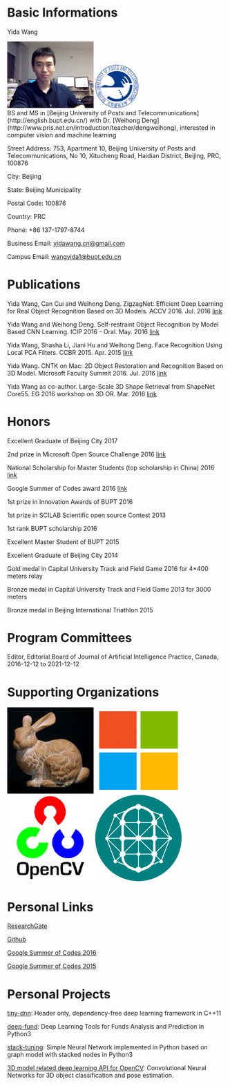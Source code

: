 # Basic Informations

Yida Wang

<div>
  <img src="Photo_lab.jpg" alt="Photo_lab" style="width: 200px;"/>
  <img src="logo_bupt.png" alt="Photo_lab" style="width: 100px;"/>
</div>
BS and MS in [Beijing University of Posts and Telecommunications](http://english.bupt.edu.cn/) with Dr. [Weihong Deng](http://www.pris.net.cn/introduction/teacher/dengweihong), interested in computer vision and machine learning

Street Address: 753, Apartment 10,
Beijing University of Posts and Telecommunications,
No 10, Xitucheng Road, Haidian District, Beijing, PRC, 100876

City: Beijing

State: Beijing Municipality

Postal Code: 100876

Country: PRC

Phone: +86 137-1797-8744

Business Email: yidawang.cn@gmail.com

Campus Email: wangyida1@bupt.edu.cn


# Publications

Yida Wang, Can Cui and Weihong Deng. ZigzagNet: Efficient Deep Learning for Real Object Recognition Based on 3D Models. ACCV 2016. Jul. 2016 [link](https://www.researchgate.net/profile/Yida_Wang/publications?sorting=recentlyAdded)

Yida Wang and Weihong Deng. Self-restraint Object Recognition by Model Based CNN Learning. ICIP 2016 - Oral. May. 2016 [link](http://ieeexplore.ieee.org/document/7532438/)

Yida Wang, Shasha Li, Jiani Hu and Weihong Deng. Face Recognition Using Local PCA Filters. CCBR 2015. Apr. 2015 [link](http://link.springer.com/chapter/10.1007%2F978-3-319-25417-3_5)

Yida Wang. CNTK on Mac: 2D Object Restoration and Recognition Based on 3D Model. Microsoft Faculty Summit 2016. Jul. 2016 [link](https://www.microsoft.com/en-us/research/academic-program/microsoft-open-source-challenge/)

Yida Wang as co-author. Large-Scale 3D Shape Retrieval from ShapeNet Core55. EG 2016 workshop on 3D OR. Mar. 2016 [link](https://shapenet.cs.stanford.edu/shrec16/shrec16shapenet.pdf)

# Honors

Excellent Graduate of Beijing City 2017

2nd prize in Microsoft Open Source Challenge 2016 [link](https://www.microsoft.com/en-us/research/academic-program/microsoft-open-source-challenge/)

National Scholarship for Master Students (top scholarship in China) 2016 [link](http://sice.bupt.edu.cn/info/1008/1546.htm)

Google Summer of Codes award 2016 [link](https://summerofcode.withgoogle.com/archive/2016/projects/4623962327744512/)

1st prize in Innovation Awards of BUPT 2016

1st prize in SCILAB Scientific open source Contest 2013

1st rank BUPT scholarship 2016

Excellent Master Student of BUPT 2015

Excellent Graduate of Beijing City 2014

Gold medal in Capital University Track and Field Game 2016 for 4*400 meters relay

Bronze medal  in Capital University Track and Field Game 2013 for 3000 meters

Bronze medal in Beijing International Triathlon 2015

# Program Committees

Editor, Editorial Board of Journal of Artificial Intelligence Practice, Canada, 2016-12-12 to 2021-12-12

# Supporting Organizations

<div>
 <img src="logo_buptcv.png" alt=""  />
 <img src="logo_microsoft.png" alt=""  />
 <img src="logo_opencv.png" alt="" />
 <img src="logo_tinydnn.png" alt="" />
</div>

# Personal Links

[ResearchGate](https://www.researchgate.net/profile/Yida_Wang)

[Github](https://github.com/wangyida)

[Google Summer of Codes 2016](https://summerofcode.withgoogle.com/archive/2016/projects/4623962327744512/)

[Google Summer of Codes 2015](https://www.google-melange.com/archive/gsoc/2015/orgs/opencv/projects/wangyida.html)

# Personal Projects

[tiny-dnn](https://github.com/tiny-dnn/tiny-dnn): Header only, dependency-free deep learning framework in C++11

[deep-fund](https://github.com/tiny-dnn/deep-fund): Deep Learning Tools for Funds Analysis and Prediction in Python3

[stack-tuning](https://github.com/tiny-dnn/stack-tuning): Simple Neural Network implemented in Python based on graph model with stacked nodes in Python3

[3D model related deep learning API for OpenCV](https://github.com/opencv/opencv_contrib/tree/master/modules/cnn_3dobj): Convolutional Neural Networks for 3D object classification and pose estimation.
